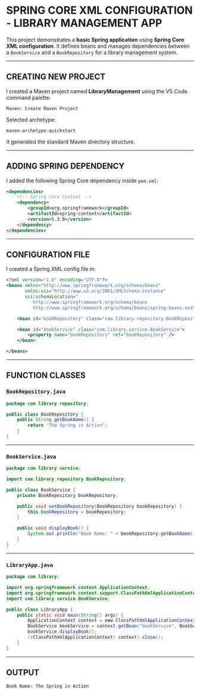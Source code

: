 # SPRING CORE XML CONFIGURATION - LIBRARY MANAGEMENT APP

This project demonstrates a **basic Spring application** using **Spring Core XML configuration**. 
It defines beans and manages dependencies between a `BookService` and a `BookRepository` for a library management system.

---

## CREATING NEW PROJECT

I created a Maven project named **LibraryManagement** using the VS Code command palette:

```
Maven: Create Maven Project
```

Selected archetype:

```
maven-archetype-quickstart
```

It generated the standard Maven directory structure.

---

## ADDING SPRING DEPENDENCY

I added the following Spring Core dependency inside `pom.xml`:

```xml
<dependencies>
    <!-- Spring Core Context -->
    <dependency>
        <groupId>org.springframework</groupId>
        <artifactId>spring-context</artifactId>
        <version>5.3.9</version>
    </dependency>
</dependencies>
```

---

## CONFIGURATION FILE

I created a Spring XML config file in:

```xml
<?xml version="1.0" encoding="UTF-8"?>
<beans xmlns="http://www.springframework.org/schema/beans"
       xmlns:xsi="http://www.w3.org/2001/XMLSchema-instance"
       xsi:schemaLocation="
          http://www.springframework.org/schema/beans
          http://www.springframework.org/schema/beans/spring-beans.xsd">

    <bean id="bookRepository" class="com.library.repository.BookRepository" />

    <bean id="bookService" class="com.library.service.BookService">
        <property name="bookRepository" ref="bookRepository" />
    </bean>

</beans>
```

---

## FUNCTION CLASSES

### `BookRepository.java`

```java
package com.library.repository;

public class BookRepository {
    public String getBookName() {
        return "The Spring in Action";
    }
}
```

---

### `BookService.java`

```java
package com.library.service;

import com.library.repository.BookRepository;

public class BookService {
    private BookRepository bookRepository;

    public void setBookRepository(BookRepository bookRepository) {
        this.bookRepository = bookRepository;
    }

    public void displayBook() {
        System.out.println("Book Name: " + bookRepository.getBookName());
    }
}
```

---

### `LibraryApp.java`

```java
package com.library;

import org.springframework.context.ApplicationContext;
import org.springframework.context.support.ClassPathXmlApplicationContext;
import com.library.service.BookService;

public class LibraryApp {
    public static void main(String[] args) {
        ApplicationContext context = new ClassPathXmlApplicationContext("applicationContext.xml");
        BookService bookService = context.getBean("bookService", BookService.class);
        bookService.displayBook();
        ((ClassPathXmlApplicationContext) context).close();
    }
}
```
---

## OUTPUT

```bash
Book Name: The Spring in Action
```